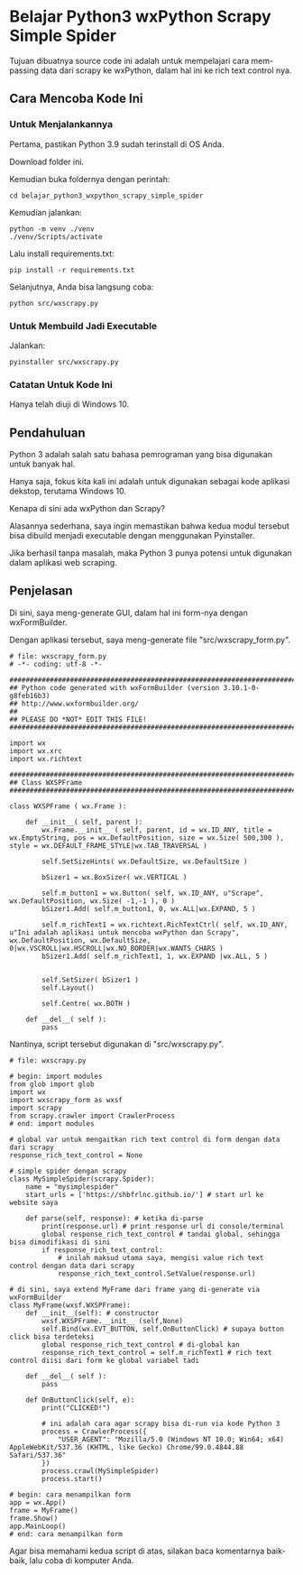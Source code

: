 # Belajar Python3 wxPython Scrapy Simple Spider

Tujuan dibuatnya source code ini adalah untuk mempelajari cara mem-passing data dari scrapy ke wxPython, dalam hal ini ke rich text control nya.

## Cara Mencoba Kode Ini

### Untuk Menjalankannya

Pertama, pastikan Python 3.9 sudah terinstall di OS Anda.

Download folder ini.

Kemudian buka foldernya dengan perintah:

```
cd belajar_python3_wxpython_scrapy_simple_spider
```

Kemudian jalankan:

```
python -m venv ./venv
./venv/Scripts/activate
```

Lalu install requirements.txt:

```
pip install -r requirements.txt 
```

Selanjutnya, Anda bisa langsung coba:

```
python src/wxscrapy.py
```

### Untuk Membuild Jadi Executable

Jalankan:

```
pyinstaller src/wxscrapy.py
```

### Catatan Untuk Kode Ini

Hanya telah diuji di Windows 10.

## Pendahuluan

Python 3 adalah salah satu bahasa pemrograman yang bisa digunakan untuk banyak hal.

Hanya saja, fokus kita kali ini adalah untuk digunakan sebagai kode aplikasi dekstop, terutama Windows 10.

Kenapa di sini ada wxPython dan Scrapy?

Alasannya sederhana, saya ingin memastikan bahwa kedua modul tersebut bisa dibuild menjadi executable dengan menggunakan Pyinstaller.

Jika berhasil tanpa masalah, maka Python 3 punya potensi untuk digunakan dalam aplikasi web scraping.

## Penjelasan

Di sini, saya meng-generate GUI, dalam hal ini form-nya dengan wxFormBuilder.

Dengan aplikasi tersebut, saya meng-generate file "src/wxscrapy_form.py".

```
# file: wxscrapy_form.py
# -*- coding: utf-8 -*-

###########################################################################
## Python code generated with wxFormBuilder (version 3.10.1-0-g8feb16b3)
## http://www.wxformbuilder.org/
##
## PLEASE DO *NOT* EDIT THIS FILE!
###########################################################################

import wx
import wx.xrc
import wx.richtext

###########################################################################
## Class WXSPFrame
###########################################################################

class WXSPFrame ( wx.Frame ):

	def __init__( self, parent ):
		wx.Frame.__init__ ( self, parent, id = wx.ID_ANY, title = wx.EmptyString, pos = wx.DefaultPosition, size = wx.Size( 500,300 ), style = wx.DEFAULT_FRAME_STYLE|wx.TAB_TRAVERSAL )

		self.SetSizeHints( wx.DefaultSize, wx.DefaultSize )

		bSizer1 = wx.BoxSizer( wx.VERTICAL )

		self.m_button1 = wx.Button( self, wx.ID_ANY, u"Scrape", wx.DefaultPosition, wx.Size( -1,-1 ), 0 )
		bSizer1.Add( self.m_button1, 0, wx.ALL|wx.EXPAND, 5 )

		self.m_richText1 = wx.richtext.RichTextCtrl( self, wx.ID_ANY, u"Ini adalah aplikasi untuk mencoba wxPython dan Scrapy", wx.DefaultPosition, wx.DefaultSize, 0|wx.VSCROLL|wx.HSCROLL|wx.NO_BORDER|wx.WANTS_CHARS )
		bSizer1.Add( self.m_richText1, 1, wx.EXPAND |wx.ALL, 5 )


		self.SetSizer( bSizer1 )
		self.Layout()

		self.Centre( wx.BOTH )

	def __del__( self ):
		pass

```

Nantinya, script tersebut digunakan di  "src/wxscrapy.py".

```
# file: wxscrapy.py

# begin: import modules
from glob import glob
import wx
import wxscrapy_form as wxsf
import scrapy
from scrapy.crawler import CrawlerProcess
# end: import modules

# global var untuk mengaitkan rich text control di form dengan data dari scrapy
response_rich_text_control = None

# simple spider dengan scrapy
class MySimpleSpider(scrapy.Spider):
    name = "mysimplespider"
    start_urls = ['https://shbfrlnc.github.io/'] # start url ke website saya

    def parse(self, response): # ketika di-parse
        print(response.url) # print response url di console/terminal
        global response_rich_text_control # tandai global, sehingga bisa dimodifikasi di sini
        if response_rich_text_control:
        	# inilah maksud utama saya, mengisi value rich text control dengan data dari scrapy
            response_rich_text_control.SetValue(response.url)

# di sini, saya extend MyFrame dari frame yang di-generate via wxFormBuilder
class MyFrame(wxsf.WXSPFrame):
    def __init__(self): # constructor
        wxsf.WXSPFrame.__init__ (self,None)
        self.Bind(wx.EVT_BUTTON, self.OnButtonClick) # supaya button click bisa terdeteksi
        global response_rich_text_control # di-global kan
        response_rich_text_control = self.m_richText1 # rich text control diisi dari form ke global variabel tadi

    def __del__( self ):
        pass

    def OnButtonClick(self, e):
        print("CLICKED!")
        
        # ini adalah cara agar scrapy bisa di-run via kode Python 3
        process = CrawlerProcess({
            "USER_AGENT": "Mozilla/5.0 (Windows NT 10.0; Win64; x64) AppleWebKit/537.36 (KHTML, like Gecko) Chrome/99.0.4844.88 Safari/537.36"
        })
        process.crawl(MySimpleSpider)
        process.start()

# begin: cara menampilkan form
app = wx.App()
frame = MyFrame()
frame.Show()
app.MainLoop()
# end: cara menampilkan form
```

Agar bisa memahami kedua script di atas, silakan baca komentarnya baik-baik, lalu coba di komputer Anda.

